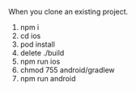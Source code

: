 When you clone an existing project.

1. npm i
2. cd ios
3. pod install
4. delete ./build
5. npm run ios
6. chmod 755 android/gradlew
7. npm run android
